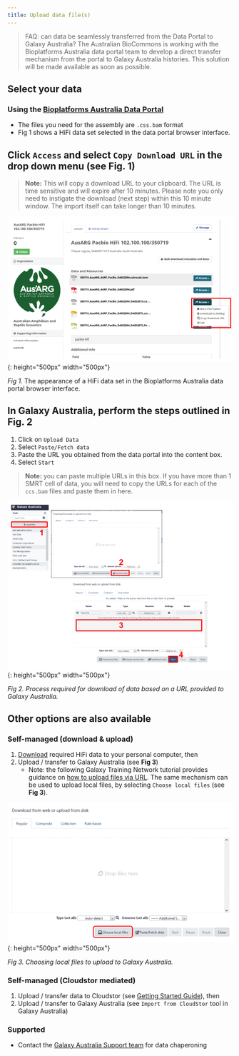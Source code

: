 ```yaml
---
title: Upload data file(s)
---
```


> FAQ: can data be seamlessly transferred from the Data Portal to Galaxy Australia?
The Australian BioCommons is working with the Bioplatforms Australia data portal team to develop a direct transfer mechanism from the portal to Galaxy Australia histories. 
This solution will be made available as soon as possible.

## Select your data 

### Using the [Bioplatforms Australia Data Portal](https://data.bioplatforms.com/)
- The files you need for the assembly are ```.css.bam``` format
- Fig 1 shows a HiFi data set selected in the data portal browser interface.

## Click ```Access``` and select ```Copy Download URL``` in the drop down menu (see Fig. 1)

> **Note:** This will copy a download URL to your clipboard. 
> The URL is time sensitive and will expire after 10 minutes. 
> Please note you only need to instigate the download (next step) within this 10 minute window. 
> The import itself can take longer than 10 minutes.

![](/genome_assembly/images/data_portal.png){: height="500px" width="500px"}

*Fig 1.* The appearance of a HiFi data set in the Bioplatforms Australia data portal browser interface.



## In Galaxy Australia, perform the steps outlined in Fig. 2

1. Click on ```Upload Data``` 
2. Select ```Paste/Fetch data```
3. Paste the URL you obtained from the data portal into the content box.
4. Select ```Start```

> **Note:** you can paste multiple URLs in this box. If you have more than 1 SMRT cell of data, you will need to copy the URLs for each of the ```ccs.bam``` files and paste them in here.

![](../genome_assembly/images/import_data.png){: height="500px" width="500px"}

*Fig 2. Process required for download of data based on a URL provided to Galaxy Australia.*

## Other options are also available

### Self-managed (download & upload)

1. [Download](https://usersupport.bioplatforms.com/programmatic_access.html) required HiFi data to your personal computer, then
2. Upload / transfer to Galaxy Australia (see **Fig 3**)
     - Note: the following Galaxy Training Network tutorial provides guidance on [how to upload files via URL](https://training.galaxyproject.org/training-material/topics/introduction/tutorials/galaxy-intro-short/tutorial.html#upload-a-file). The same mechanism can be used to upload local files, by selecting ```Choose local files``` (see **Fig 3**).

![](../genome_assembly/images/2_upload.png){: height="500px" width="500px"}

*Fig 3. Choosing local files to upload to Galaxy Australia.*

### Self-managed (Cloudstor mediated)

1. Upload / transfer data to Cloudstor (see [Getting Started Guide](https://support.aarnet.edu.au/hc/en-us/articles/227469547-CloudStor-Getting-Started-Guide)), then
2. Upload / transfer to Galaxy Australia (see ```Import from CloudStor``` tool in Galaxy Australia)

### Supported

- Contact the [Galaxy Australia Support team](mailto:help@genome.edu.au) for data chaperoning
